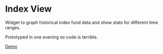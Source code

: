 # Index View

Widget to graph historical index fund data and show stats for different time ranges.

Prototyped in one evening so code is terrible.

[Demo](http://thume.ca/indexView)
